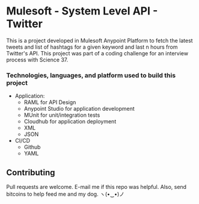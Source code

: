 # Mulesoft - System Level API - Twitter 

This is a project developed in Mulesoft Anypoint Platform to fetch the latest tweets and list of hashtags for a given keyword and last n hours from Twitter's API. This project was part of a coding challenge for an interview process with Science 37.

### Technologies, languages, and platform used to build this project
* Application:
    * RAML for API Design
    * Anypoint Studio for application development
    * MUnit for unit/integration tests
    * Cloudhub for application deployment
    * XML
    * JSON
* CI/CD
    * Github
    * YAML

## Contributing
Pull requests are welcome.  E-mail me if this repo was helpful.  Also, send bitcoins to help feed me and my dog.
ヽ(•‿•)ノ
